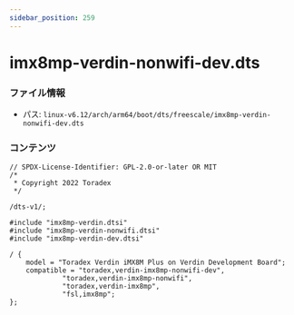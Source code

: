 ```yaml
---
sidebar_position: 259
---
```

# imx8mp-verdin-nonwifi-dev.dts

### ファイル情報

- パス: `linux-v6.12/arch/arm64/boot/dts/freescale/imx8mp-verdin-nonwifi-dev.dts`

### コンテンツ

```dts
// SPDX-License-Identifier: GPL-2.0-or-later OR MIT
/*
 * Copyright 2022 Toradex
 */

/dts-v1/;

#include "imx8mp-verdin.dtsi"
#include "imx8mp-verdin-nonwifi.dtsi"
#include "imx8mp-verdin-dev.dtsi"

/ {
	model = "Toradex Verdin iMX8M Plus on Verdin Development Board";
	compatible = "toradex,verdin-imx8mp-nonwifi-dev",
		     "toradex,verdin-imx8mp-nonwifi",
		     "toradex,verdin-imx8mp",
		     "fsl,imx8mp";
};

```
